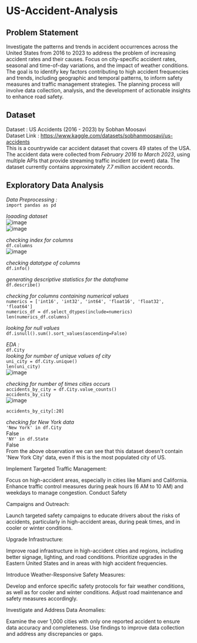 # US-Accident-Analysis
## Problem Statement
Investigate the patterns and trends in accident occurrences across the United States from 2016 to 2023 to address the problem of increasing accident rates and their causes. Focus on city-specific accident rates, seasonal and time-of-day variations, and the impact of weather conditions. The goal is to identify key factors contributing to high accident frequencies and trends, including geographic and temporal patterns, to inform safety measures and traffic management strategies. The planning process will involve data collection, analysis, and the development of actionable insights to enhance road safety.

## Dataset
Dataset : US Accidents (2016 - 2023) by Sobhan Moosavi <br>
Dataset Link : https://www.kaggle.com/datasets/sobhanmoosavi/us-accidents <br>
This is a countrywide car accident dataset that covers 49 states of the USA. The accident data were collected from *February 2016 to March 2023*, using multiple APIs that provide streaming traffic incident (or event) data. The dataset currently contains approximately *7.7 million* accident records.

## Exploratory Data Analysis
*Data Preprocessing :* <br>
`import pandas as pd`

*loaading dataset* <br>
![image](https://github.com/user-attachments/assets/1fb3465c-dc6a-4695-a0ad-f8a360320de8) <br>
![image](https://github.com/user-attachments/assets/b37ee6e2-64e5-4d89-a94e-025ddc59ff3c)

*checking index for columns* <br>
`df.columns` <br>
![image](https://github.com/user-attachments/assets/1137b4b8-8503-4823-8d82-76bac6bee236)

*checking datatype of columns* <br>
`df.info()`

*generating descriptive statistics for the dataframe* <br>
`df.describe()`

*checking for columns containing numerical values* <br>
`numerics = ['int16', 'int32', 'int64', 'float16', 'float32', 'float64']` <br>
`numerics_df = df.select_dtypes(include=numerics)` <br>
`len(numerics_df.columns)`

*looking for null values* <br>
`df.isnull().sum().sort_values(ascending=False)`

*EDA :* <br>
`df.City` <br>
*looking for number of unique values of city* <br>
`uni_city = df.City.unique()` <br>
`len(uni_city)` <br>
![image](https://github.com/user-attachments/assets/ace0d1cb-a43a-4ac5-9bc0-4b08660fcee5)

*checking for number of times cities occurs* <br>
`accidents_by_city = df.City.value_counts()` <br>
`accidents_by_city` <br>
![image](https://github.com/user-attachments/assets/15123a02-a668-4ee2-953e-86723901b142)

`accidents_by_city[:20]`

*checking for New York data* <br>
`'New York' in df.City` <br>
False <br>
`'NY' in df.State` <br>
False <br>
From the above observation we can see that this dataset doesn't contain 'New York City' data, even if this is the most populated city of US.


Implement Targeted Traffic Management:

Focus on high-accident areas, especially in cities like Miami and California. Enhance traffic control measures during peak hours (6 AM to 10 AM) and weekdays to manage congestion.
Conduct Safety

Campaigns and Outreach:

Launch targeted safety campaigns to educate drivers about the risks of accidents, particularly in high-accident areas, during peak times, and in cooler or winter conditions.

Upgrade Infrastructure:

Improve road infrastructure in high-accident cities and regions, including better signage, lighting, and road conditions. Prioritize upgrades in the Eastern United States and in areas with high accident frequencies.

Introduce Weather-Responsive Safety Measures:

Develop and enforce specific safety protocols for fair weather conditions, as well as for cooler and winter conditions. Adjust road maintenance and safety measures accordingly.

Investigate and Address Data Anomalies:

Examine the over 1,000 cities with only one reported accident to ensure data accuracy and completeness. Use findings to improve data collection and address any discrepancies or gaps.
